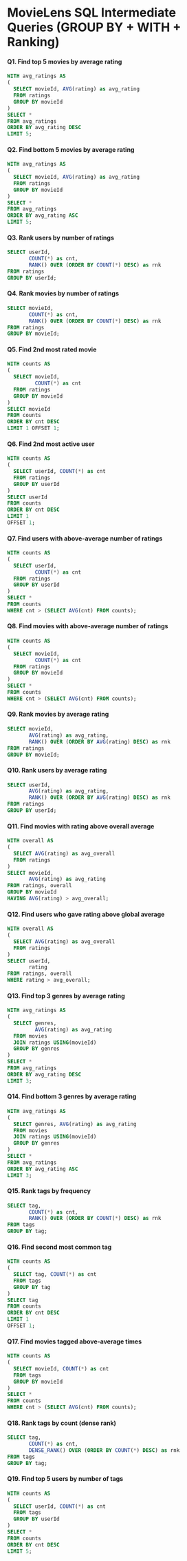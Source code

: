 # MovieLens SQL Intermediate Queries (GROUP BY + WITH + Ranking)

#### Q1. Find top 5 movies by average rating

```sql
WITH avg_ratings AS 
(
  SELECT movieId, AVG(rating) as avg_rating 
  FROM ratings 
  GROUP BY movieId
) 
SELECT * 
FROM avg_ratings 
ORDER BY avg_rating DESC 
LIMIT 5;
```

#### Q2. Find bottom 5 movies by average rating

```sql
WITH avg_ratings AS 
(
  SELECT movieId, AVG(rating) as avg_rating 
  FROM ratings 
  GROUP BY movieId
) 
SELECT * 
FROM avg_ratings 
ORDER BY avg_rating ASC 
LIMIT 5;
```

#### Q3. Rank users by number of ratings

```sql
SELECT userId, 
       COUNT(*) as cnt, 
       RANK() OVER (ORDER BY COUNT(*) DESC) as rnk 
FROM ratings 
GROUP BY userId;
```

#### Q4. Rank movies by number of ratings

```sql
SELECT movieId, 
       COUNT(*) as cnt, 
       RANK() OVER (ORDER BY COUNT(*) DESC) as rnk 
FROM ratings 
GROUP BY movieId;
```

#### Q5. Find 2nd most rated movie

```sql
WITH counts AS 
(
  SELECT movieId, 
         COUNT(*) as cnt 
  FROM ratings 
  GROUP BY movieId
) 
SELECT movieId 
FROM counts 
ORDER BY cnt DESC 
LIMIT 1 OFFSET 1;
```

#### Q6. Find 2nd most active user

```sql
WITH counts AS 
(
  SELECT userId, COUNT(*) as cnt 
  FROM ratings 
  GROUP BY userId
) 
SELECT userId 
FROM counts 
ORDER BY cnt DESC 
LIMIT 1 
OFFSET 1;
```

#### Q7. Find users with above-average number of ratings

```sql
WITH counts AS 
(
  SELECT userId, 
         COUNT(*) as cnt 
  FROM ratings 
  GROUP BY userId
) 
SELECT * 
FROM counts 
WHERE cnt > (SELECT AVG(cnt) FROM counts);
```

#### Q8. Find movies with above-average number of ratings

```sql
WITH counts AS 
(
  SELECT movieId, 
         COUNT(*) as cnt 
  FROM ratings 
  GROUP BY movieId
) 
SELECT * 
FROM counts 
WHERE cnt > (SELECT AVG(cnt) FROM counts);
```

#### Q9. Rank movies by average rating

```sql
SELECT movieId, 
       AVG(rating) as avg_rating,
       RANK() OVER (ORDER BY AVG(rating) DESC) as rnk 
FROM ratings 
GROUP BY movieId;
```

#### Q10. Rank users by average rating

```sql
SELECT userId, 
       AVG(rating) as avg_rating, 
       RANK() OVER (ORDER BY AVG(rating) DESC) as rnk 
FROM ratings 
GROUP BY userId;
```

#### Q11. Find movies with rating above overall average

```sql
WITH overall AS 
(
  SELECT AVG(rating) as avg_overall 
  FROM ratings
) 
SELECT movieId, 
       AVG(rating) as avg_rating 
FROM ratings, overall 
GROUP BY movieId 
HAVING AVG(rating) > avg_overall;
```

#### Q12. Find users who gave rating above global average

```sql
WITH overall AS 
(
  SELECT AVG(rating) as avg_overall 
  FROM ratings
) 
SELECT userId, 
       rating 
FROM ratings, overall 
WHERE rating > avg_overall;
```

#### Q13. Find top 3 genres by average rating

```sql
WITH avg_ratings AS 
(
  SELECT genres, 
         AVG(rating) as avg_rating 
  FROM movies 
  JOIN ratings USING(movieId) 
  GROUP BY genres
) 
SELECT * 
FROM avg_ratings 
ORDER BY avg_rating DESC 
LIMIT 3;
```

#### Q14. Find bottom 3 genres by average rating

```sql
WITH avg_ratings AS 
(
  SELECT genres, AVG(rating) as avg_rating 
  FROM movies 
  JOIN ratings USING(movieId) 
  GROUP BY genres
) 
SELECT * 
FROM avg_ratings 
ORDER BY avg_rating ASC 
LIMIT 3;
```

#### Q15. Rank tags by frequency

```sql
SELECT tag, 
       COUNT(*) as cnt, 
       RANK() OVER (ORDER BY COUNT(*) DESC) as rnk 
FROM tags 
GROUP BY tag;
```

#### Q16. Find second most common tag

```sql
WITH counts AS 
(
  SELECT tag, COUNT(*) as cnt 
  FROM tags 
  GROUP BY tag
) 
SELECT tag 
FROM counts 
ORDER BY cnt DESC 
LIMIT 1 
OFFSET 1;
```

#### Q17. Find movies tagged above-average times

```sql
WITH counts AS 
(
  SELECT movieId, COUNT(*) as cnt 
  FROM tags 
  GROUP BY movieId
) 
SELECT * 
FROM counts 
WHERE cnt > (SELECT AVG(cnt) FROM counts);
```

#### Q18. Rank tags by count (dense rank)

```sql
SELECT tag, 
       COUNT(*) as cnt, 
       DENSE_RANK() OVER (ORDER BY COUNT(*) DESC) as rnk 
FROM tags 
GROUP BY tag;
```

#### Q19. Find top 5 users by number of tags

```sql
WITH counts AS 
(
  SELECT userId, COUNT(*) as cnt 
  FROM tags 
  GROUP BY userId
) 
SELECT * 
FROM counts 
ORDER BY cnt DESC 
LIMIT 5;
```

